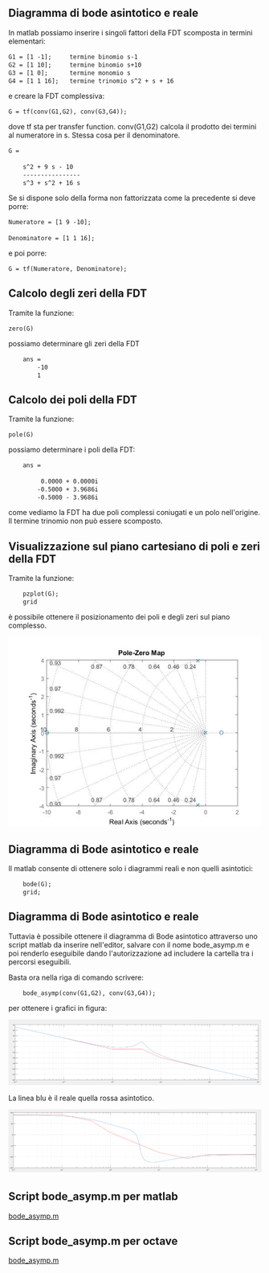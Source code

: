 
## Diagramma di bode asintotico e reale

In matlab possiamo inserire i singoli fattori della FDT scomposta in termini elementari:

	G1 = [1 -1]; 	 termine binomio s-1
	G2 = [1 10]; 	 termine binomio s+10
	G3 = [1 0];  	 termine monomio s
	G4 = [1 1 16]; 	 termine trinomio s^2 + s + 16 

e creare la FDT complessiva:

	G = tf(conv(G1,G2), conv(G3,G4));

dove tf sta per transfer function. conv(G1,G2) calcola il prodotto dei termini al numeratore in s. Stessa cosa per il denominatore.

	G =
 
   		s^2 + 9 s - 10
  		----------------
  		s^3 + s^2 + 16 s

Se si dispone solo della forma non fattorizzata come la precedente si deve porre:

	Numeratore = [1 9 -10];

	Denominatore = [1 1 16];

e poi porre:

	G = tf(Numeratore, Denominatore);

## Calcolo degli zeri della FDT

Tramite la funzione:

	zero(G)
	
possiamo determinare gli zeri della FDT

		ans =
			-10
			1


## Calcolo dei poli della FDT

Tramite la funzione:

	pole(G)

possiamo determinare i poli della FDT:

		ans =

   			 0.0000 + 0.0000i
  			-0.5000 + 3.9686i
  			-0.5000 - 3.9686i

come vediamo la FDT ha due poli complessi coniugati e un polo nell'origine. Il termine trinomio non può essere scomposto.

## Visualizzazione sul piano cartesiano di poli e zeri della FDT

Tramite la funzione:

		pzplot(G);
		grid

è possibile ottenere il posizionamento dei poli e degli zeri sul piano complesso.

![This is an image](https://github.com/davidedifilippo/bode_trace_matlab_scripts/blob/main/bode_examples/esempio_trinomio/poli_zeri_example.jpg)



## Diagramma di Bode asintotico e reale
 
Il matlab consente di ottenere solo i diagrammi reali e non quelli asintotici:

		bode(G);
		grid;
		
		


## Diagramma di Bode asintotico e reale

Tuttavia è possibile ottenere il diagramma di Bode asintotico attraverso uno script matlab da inserire nell'editor, salvare con il nome bode_asymp.m e poi renderlo eseguibile dando l'autorizzazione ad includere la cartella tra i percorsi eseguibili. 

Basta ora nella riga di comando scrivere:


		bode_asymp(conv(G1,G2), conv(G3,G4));
		

per ottenere i grafici in figura:


![This is an image](https://github.com/davidedifilippo/bode_trace_matlab_scripts/blob/main/bode_examples/esempio_trinomio/Modulo_asint.png)


La linea blu è il reale quella rossa asintotico.

![This is an image](https://github.com/davidedifilippo/bode_trace_matlab_scripts/blob/main/bode_examples/esempio_trinomio/Fase_asint.png)

## Script bode_asymp.m per matlab

[bode_asymp.m](https://github.com/davidedifilippo/bode_trace_matlab_scripts/blob/main/bode_examples/esempio_trinomio/bode_asymp.m)

## Script bode_asymp.m per octave

[bode_asymp.m](https://github.com/davidedifilippo/bode_trace_matlab_scripts/blob/main/bode_examples/esempio_trinomio/bodeasympt.m)


